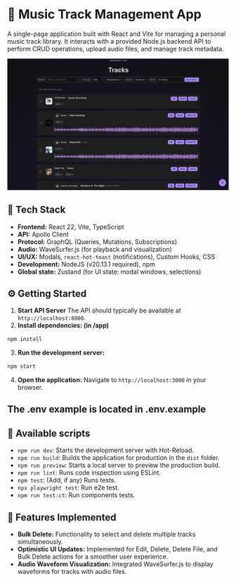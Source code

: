 # 🎵 Music Track Management App

A single-page application built with React and Vite for managing a personal music track library. It interacts with a provided Node.js backend API to perform CRUD operations, upload audio files, and manage track metadata.

![The main screen of the application](./src/assets/tracks.jpg)

## 🚀 Tech Stack

*   **Frontend:** React 22, Vite, TypeScript
*   **API:** Apollo Client 
*   **Protocol:** GraphQL (Queries, Mutations, Subscriptions)
*   **Audio:** WaveSurfer.js (for playback and visualization)
*   **UI/UX:** Modals, `react-hot-toast` (notifications), Custom Hooks, CSS
*   **Development:** NodeJS (v20.13.1 required), npm
*   **Global state:** Zustand (for UI state: modal windows, selections)

## ⚙️ Getting Started

1. **Start API Server** 
The API should typically be available at `http://localhost:8000`.
2. **Install dependencies: (in /app)**
```bash
npm install
```
3. **Run the development server:**
```bash
npm start
```

4. **Open the application:**
    Navigate to `http://localhost:3000` in your browser.
    
## The .env example is located in .env.example

## 📜 Available scripts

* `npm run dev`: Starts the development server with Hot-Reload.
* `npm run build`: Builds the application for production in the `dist` folder.
* `npm run preview`: Starts a local server to preview the production build.
* `npm run lint`: Runs code inspection using ESLint.
* `npm test`: (Add, if any) Runs tests.
* `npx playwright test`: Run e2e test.
* `npm run test:ct`: Run components tests.

## 🎉 Features Implemented

*   **Bulk Delete:** Functionality to select and delete multiple tracks simultaneously.
*   **Optimistic UI Updates:** Implemented for Edit, Delete, Delete File, and Bulk Delete actions for a smoother user experience.
*   **Audio Waveform Visualization:** Integrated WaveSurfer.js to display waveforms for tracks with audio files.
